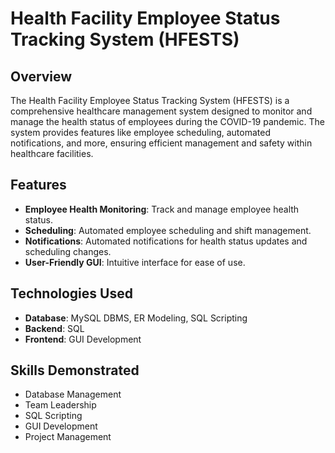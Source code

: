 # Health Facility Employee Status Tracking System (HFESTS)

## Overview
The Health Facility Employee Status Tracking System (HFESTS) is a comprehensive healthcare management system designed to monitor and manage the health status of employees during the COVID-19 pandemic. The system provides features like employee scheduling, automated notifications, and more, ensuring efficient management and safety within healthcare facilities.

## Features
- **Employee Health Monitoring**: Track and manage employee health status.
- **Scheduling**: Automated employee scheduling and shift management.
- **Notifications**: Automated notifications for health status updates and scheduling changes.
- **User-Friendly GUI**: Intuitive interface for ease of use.

## Technologies Used
- **Database**: MySQL DBMS, ER Modeling, SQL Scripting
- **Backend**: SQL
- **Frontend**: GUI Development

## Skills Demonstrated
- Database Management
- Team Leadership
- SQL Scripting
- GUI Development
- Project Management
